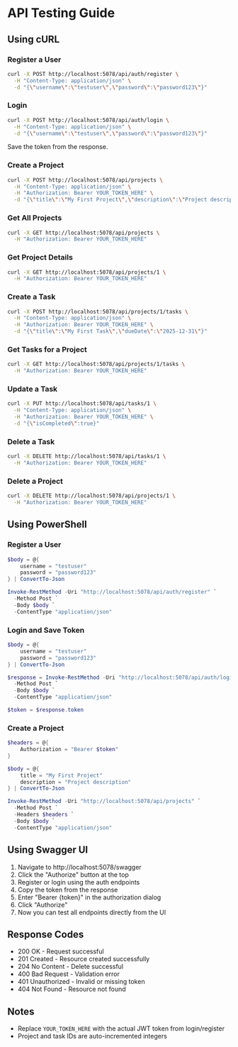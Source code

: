 # API Testing Guide

## Using cURL

### Register a User

```bash
curl -X POST http://localhost:5078/api/auth/register \
  -H "Content-Type: application/json" \
  -d "{\"username\":\"testuser\",\"password\":\"password123\"}"
```

### Login

```bash
curl -X POST http://localhost:5078/api/auth/login \
  -H "Content-Type: application/json" \
  -d "{\"username\":\"testuser\",\"password\":\"password123\"}"
```

Save the token from the response.

### Create a Project

```bash
curl -X POST http://localhost:5078/api/projects \
  -H "Content-Type: application/json" \
  -H "Authorization: Bearer YOUR_TOKEN_HERE" \
  -d "{\"title\":\"My First Project\",\"description\":\"Project description\"}"
```

### Get All Projects

```bash
curl -X GET http://localhost:5078/api/projects \
  -H "Authorization: Bearer YOUR_TOKEN_HERE"
```

### Get Project Details

```bash
curl -X GET http://localhost:5078/api/projects/1 \
  -H "Authorization: Bearer YOUR_TOKEN_HERE"
```

### Create a Task

```bash
curl -X POST http://localhost:5078/api/projects/1/tasks \
  -H "Content-Type: application/json" \
  -H "Authorization: Bearer YOUR_TOKEN_HERE" \
  -d "{\"title\":\"My First Task\",\"dueDate\":\"2025-12-31\"}"
```

### Get Tasks for a Project

```bash
curl -X GET http://localhost:5078/api/projects/1/tasks \
  -H "Authorization: Bearer YOUR_TOKEN_HERE"
```

### Update a Task

```bash
curl -X PUT http://localhost:5078/api/tasks/1 \
  -H "Content-Type: application/json" \
  -H "Authorization: Bearer YOUR_TOKEN_HERE" \
  -d "{\"isCompleted\":true}"
```

### Delete a Task

```bash
curl -X DELETE http://localhost:5078/api/tasks/1 \
  -H "Authorization: Bearer YOUR_TOKEN_HERE"
```

### Delete a Project

```bash
curl -X DELETE http://localhost:5078/api/projects/1 \
  -H "Authorization: Bearer YOUR_TOKEN_HERE"
```

## Using PowerShell

### Register a User

```powershell
$body = @{
    username = "testuser"
    password = "password123"
} | ConvertTo-Json

Invoke-RestMethod -Uri "http://localhost:5078/api/auth/register" `
  -Method Post `
  -Body $body `
  -ContentType "application/json"
```

### Login and Save Token

```powershell
$body = @{
    username = "testuser"
    password = "password123"
} | ConvertTo-Json

$response = Invoke-RestMethod -Uri "http://localhost:5078/api/auth/login" `
  -Method Post `
  -Body $body `
  -ContentType "application/json"

$token = $response.token
```

### Create a Project

```powershell
$headers = @{
    Authorization = "Bearer $token"
}

$body = @{
    title = "My First Project"
    description = "Project description"
} | ConvertTo-Json

Invoke-RestMethod -Uri "http://localhost:5078/api/projects" `
  -Method Post `
  -Headers $headers `
  -Body $body `
  -ContentType "application/json"
```

## Using Swagger UI

1. Navigate to http://localhost:5078/swagger
2. Click the "Authorize" button at the top
3. Register or login using the auth endpoints
4. Copy the token from the response
5. Enter "Bearer {token}" in the authorization dialog
6. Click "Authorize"
7. Now you can test all endpoints directly from the UI

## Response Codes

- 200 OK - Request successful
- 201 Created - Resource created successfully
- 204 No Content - Delete successful
- 400 Bad Request - Validation error
- 401 Unauthorized - Invalid or missing token
- 404 Not Found - Resource not found

## Notes

- Replace `YOUR_TOKEN_HERE` with the actual JWT token from login/register
- Project and task IDs are auto-incremented integers
